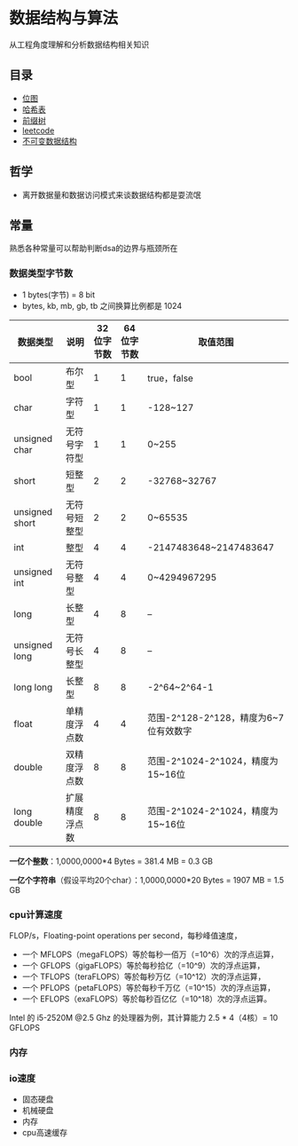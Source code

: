 # 数据结构与算法

从工程角度理解和分析数据结构相关知识

## 目录

- [位图](https://github.com/chenhg5/CS-Interview/blob/master/dsa/bitmap.md)
- [哈希表](https://github.com/chenhg5/CS-Interview/blob/master/dsa/hash.md)
- [前缀树](https://github.com/chenhg5/CS-Interview/blob/master/dsa/trie.md)
- [leetcode](https://github.com/chenhg5/CS-Interview/blob/master/dsa/trie.md)
- [不可变数据结构](https://github.com/chenhg5/CS-Interview/blob/master/dsa/immutable.md)

## 哲学

- 离开数据量和数据访问模式来谈数据结构都是耍流氓

## 常量

熟悉各种常量可以帮助判断dsa的边界与瓶颈所在

### 数据类型字节数

- 1 bytes(字节) = 8 bit
- bytes, kb, mb, gb, tb 之间换算比例都是 1024

数据类型 | 说明	| 32位字节数 | 64位字节数 |	取值范围
-|-|-|-|-
bool |	布尔型	|1	|1|	true，false
char|	字符型	|1|	1|	-128~127
unsigned char|	无符号字符型	|1|	1|	0~255
short	|短整型|	2	|2	|-32768~32767
unsigned short	|无符号短整型|	2	|2|	0~65535
int|	整型|	4	|4	|-2147483648~2147483647
unsigned int|	无符号整型	|4	|4	|0~4294967295
long	|长整型|	4	|8	|–
unsigned long|	无符号长整型|	4	|8|	–
long long	|长整型|	8|	8|	-2^64~2^64-1
float|	单精度浮点数|	4|	4|	范围-2^128-2^128，精度为6~7位有效数字
double	|双精度浮点数|	8|	8|	范围-2^1024-2^1024，精度为15~16位
long double|	扩展精度浮点数|	8|	8|	范围-2^1024-2^1024，精度为15~16位

**一亿个整数**：1,0000,0000*4 Bytes = 381.4 MB = 0.3 GB

**一亿个字符串**（假设平均20个char）：1,0000,0000*20 Bytes = 1907 MB = 1.5 GB

### cpu计算速度

FLOP/s，Floating-point operations per second，每秒峰值速度，

- 一个 MFLOPS（megaFLOPS）等於每秒一佰万（=10^6）次的浮点运算，
- 一个 GFLOPS（gigaFLOPS）等於每秒拾亿（=10^9）次的浮点运算，
- 一个 TFLOPS（teraFLOPS）等於每秒万亿（=10^12）次的浮点运算，
- 一个 PFLOPS（petaFLOPS）等於每秒千万亿（=10^15）次的浮点运算，
- 一个 EFLOPS（exaFLOPS）等於每秒百亿亿（=10^18）次的浮点运算。

Intel 的 i5-2520M @2.5 Ghz 的处理器为例，其计算能力 2.5 * 4（4核）= 10 GFLOPS

### 内存

### io速度

- 固态硬盘
- 机械硬盘
- 内存
- cpu高速缓存
